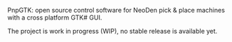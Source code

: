 PnpGTK: open source control software for NeoDen pick & place machines with a cross platform GTK# GUI.

The project is work in progress (WIP), no stable release is available yet.
